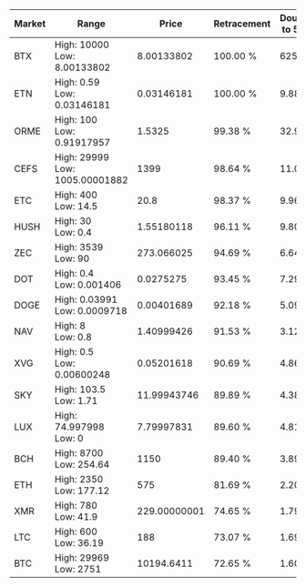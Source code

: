 | Market | Range | Price| Retracement | Doubles to 50% |
| --- | --- | --- | --- | --- |
| BTX | High: 10000<br />Low: 8.00133802 | 8.00133802 | 100.00 % | 625.40 |
| ETN | High: 0.59<br />Low: 0.03146181 | 0.03146181 | 100.00 % | 9.88 |
| ORME | High: 100<br />Low: 0.91917957 | 1.5325 | 99.38 % | 32.93 |
| CEFS | High: 29999<br />Low: 1005.00001882 | 1399 | 98.64 % | 11.08 |
| ETC | High: 400<br />Low: 14.5 | 20.8 | 98.37 % | 9.96 |
| HUSH | High: 30<br />Low: 0.4 | 1.55180118 | 96.11 % | 9.80 |
| ZEC | High: 3539<br />Low: 90 | 273.066025 | 94.69 % | 6.64 |
| DOT | High: 0.4<br />Low: 0.001406 | 0.0275275 | 93.45 % | 7.29 |
| DOGE | High: 0.03991<br />Low: 0.0009718 | 0.00401689 | 92.18 % | 5.09 |
| NAV | High: 8<br />Low: 0.8 | 1.40999426 | 91.53 % | 3.12 |
| XVG | High: 0.5<br />Low: 0.00600248 | 0.05201618 | 90.69 % | 4.86 |
| SKY | High: 103.5<br />Low: 1.71 | 11.99943746 | 89.89 % | 4.38 |
| LUX | High: 74.997998<br />Low: 0 | 7.79997831 | 89.60 % | 4.81 |
| BCH | High: 8700<br />Low: 254.64 | 1150 | 89.40 % | 3.89 |
| ETH | High: 2350<br />Low: 177.12 | 575 | 81.69 % | 2.20 |
| XMR | High: 780<br />Low: 41.9 | 229.00000001 | 74.65 % | 1.79 |
| LTC | High: 600<br />Low: 36.19 | 188 | 73.07 % | 1.69 |
| BTC | High: 29969<br />Low: 2751 | 10194.6411 | 72.65 % | 1.60 |
